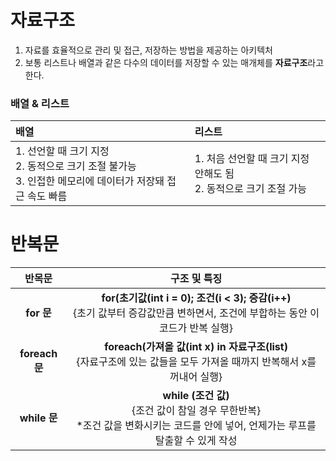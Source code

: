 # 자료구조
1. 자료를 효율적으로 관리 및 접근, 저장하는 방법을 제공하는 아키텍처
2. 보통 리스트나 배열과 같은 다수의 데이터를 저장할 수 있는 매개체를 **자료구조**라고 한다.


### 배열 & 리스트

|배열|리스트|
|:---|:---|
|1. 선언할 때 크기 지정 <br>2. 동적으로 크기 조절 불가능 <br>3. 인접한 메모리에 데이터가 저장돼 접근 속도 빠름|1. 처음 선언할 때 크기 지정 안해도 됨 <br>2. 동적으로 크기 조절 가능|

# 반복문
|**반목문**|**구조 및 특징**|
|:---:|:---:|
|**for 문**|**for(초기값(int i = 0); 조건(i < 3); 증감(i++)** <br> {초기 값부터 증감값만큼 변하면서, 조건에 부합하는 동안 이 코드가 반복 실행}|
|**foreach 문**|**foreach(가져올 값(int x) in 자료구조(list)** <br> {자료구조에 있는 값들을 모두 가져올 때까지 반복해서 x를 꺼내어 실행}|
|**while 문**|**while (조건 값)** <br> {조건 값이 참일 경우 무한반복} <br> *조건 값을 변화시키는 코드를 안에 넣어, 언제가는 루프를 탈출할 수 있게 작성|
